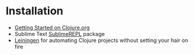 # Installation

* [Getting Started on Clojure.org](http://clojure.org/getting_started)
* Sublime Text [SublimeREPL](https://github.com/wuub/SublimeREPL) package
* [Leiningen](https://github.com/technomancy/leiningen) for automating Clojure projects without setting your hair on fire
